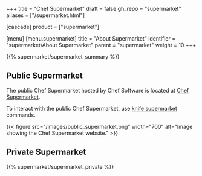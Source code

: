 +++
title = "Chef Supermarket"
draft = false
gh_repo = "supermarket"
aliases = ["/supermarket.html"]

[cascade]
  product = ["supermarket"]

[menu]
  [menu.supermarket]
    title = "About Supermarket"
    identifier = "supermarket/About Supermarket"
    parent = "supermarket"
    weight = 10
+++

{{% supermarket/supermarket_summary %}}

## Public Supermarket

The public Chef Supermarket hosted by Chef Software is located at [Chef Supermarket](https://supermarket.chef.io/).

To interact with the public Chef Supermarket, use [knife supermarket](/workstation/knife_supermarket/) commands.

{{< figure src="/images/public_supermarket.png" width="700" alt="Image showing the Chef Supermarket website." >}}

## Private Supermarket

{{% supermarket/supermarket_private %}}
